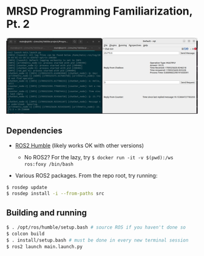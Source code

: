# MRSD Programming Familiarization, Pt. 2

![Screenshot of functionality](screenshot.png)

## Dependencies

- [ROS2 Humble](https://docs.ros.org/en/humble/Installation/Ubuntu-Install-Debians.html) (likely works OK with other versions)

  - No ROS2? For the lazy, try `$ docker run -it -v $(pwd):/ws ros:foxy /bin/bash`

- Various ROS2 packages. From the repo root, try running:

```bash
$ rosdep update
$ rosdep install -i --from-paths src
```

## Building and running

```bash
$ . /opt/ros/humble/setup.bash # source ROS if you haven't done so
$ colcon build
$ . install/setup.bash # must be done in every new terminal session
$ ros2 launch main.launch.py
```
